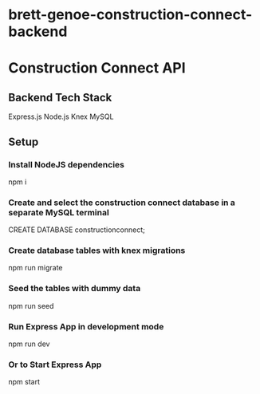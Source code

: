 # brett-genoe-construction-connect-backend

<h1> Construction Connect API </h1>

<h2>Backend Tech Stack</h2>
Express.js
Node.js
Knex
MySQL

<h2>Setup</h2>
<h3>Install NodeJS dependencies</h3>
npm i

<h3>Create and select the construction connect database in a separate MySQL terminal</h3>

CREATE DATABASE constructionconnect;

<h3>Create database tables with knex migrations</h3>

npm run migrate

<h3>Seed the tables with dummy data</h3>

npm run seed

<h3>Run Express App in development mode</h3>

npm run dev

<h3>Or to Start Express App</h3>

npm start
